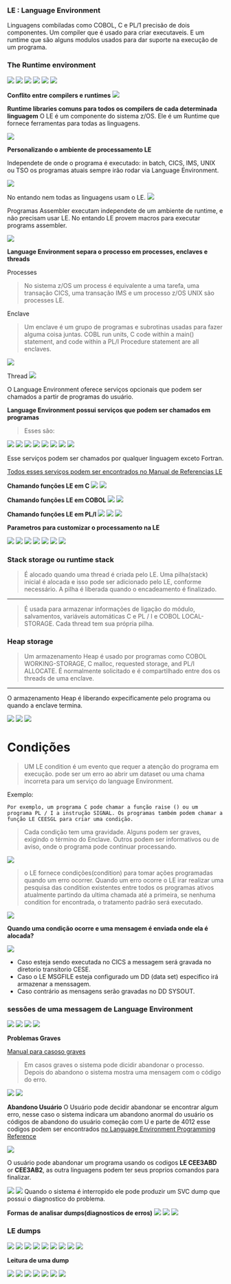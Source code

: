 ### LE : Language Environment

Linguagens combiladas como COBOL, C e PL/1 precisão de dois componentes. Um compiler que é usado para criar executaveis. E um runtime que são alguns modulos usados para dar suporte na execução de um programa.


### The Runtime environment
![](https://github.com/ThreeDP/MTM/blob/master/img/Introduction%20to%20Language%20Environment/1.png)
![](https://github.com/ThreeDP/MTM/blob/master/img/Introduction%20to%20Language%20Environment/2.png)
![](https://github.com/ThreeDP/MTM/blob/master/img/Introduction%20to%20Language%20Environment/3.png)
![](https://github.com/ThreeDP/MTM/blob/master/img/Introduction%20to%20Language%20Environment/4.png)
![](https://github.com/ThreeDP/MTM/blob/master/img/Introduction%20to%20Language%20Environment/5.png)
![](https://github.com/ThreeDP/MTM/blob/master/img/Introduction%20to%20Language%20Environment/6.png)

**Conflito entre compilers e runtimes** 
![](https://github.com/ThreeDP/MTM/blob/master/img/Introduction%20to%20Language%20Environment/7.png)

**Runtime libraries comuns para todos os compilers de cada determinada linguagem**
O LE é um componente do sistema z/OS.
Ele é um Runtime que fornece ferramentas para todas as linguagens.

![](https://github.com/ThreeDP/MTM/blob/master/img/Introduction%20to%20Language%20Environment/8.png)

**Personalizando o ambiente de processamento LE**



Independete de onde o programa é executado: in batch, CICS, IMS, UNIX ou TSO os programas atuais sempre irão rodar via Language Environment.

![](https://github.com/ThreeDP/MTM/blob/master/img/Introduction%20to%20Language%20Environment/9.png)

No entando nem todas as linguagens usam o LE.
![](https://github.com/ThreeDP/MTM/blob/master/img/Introduction%20to%20Language%20Environment/10.png)

Programas Assembler executam independete de um ambiente de runtime, e não precisam usar LE. No entando LE provem macros para executar programs assembler.

![](https://github.com/ThreeDP/MTM/blob/master/img/Introduction%20to%20Language%20Environment/11.png)


**Language Environment separa o processo em processes, enclaves e threads**

Processes
> No sistema z/OS um process é equivalente a uma tarefa, uma transação CICS, uma transação IMS e um processo z/OS UNIX são processes LE.

Enclave
> Um enclave é um grupo de programas e subrotinas usadas para fazer alguma coisa juntas. COBL run units, C code within a main() statement, and code within a PL/I Procedure statement are all enclaves.

![](https://github.com/ThreeDP/MTM/blob/master/img/Introduction%20to%20Language%20Environment/12.png)

Thread
![](https://github.com/ThreeDP/MTM/blob/master/img/Introduction%20to%20Language%20Environment/13.png)


O Language Environment oferece serviços opcionais que podem ser chamados a partir de programas do usuário.

**Language Environment possui serviços que podem ser chamados em programas**
> Esses são:

![](https://github.com/ThreeDP/MTM/blob/master/img/Introduction%20to%20Language%20Environment/14.png)
![](https://github.com/ThreeDP/MTM/blob/master/img/Introduction%20to%20Language%20Environment/15.png)
![](https://github.com/ThreeDP/MTM/blob/master/img/Introduction%20to%20Language%20Environment/16.png)
![](https://github.com/ThreeDP/MTM/blob/master/img/Introduction%20to%20Language%20Environment/17.png)
![](https://github.com/ThreeDP/MTM/blob/master/img/Introduction%20to%20Language%20Environment/18.png)
![](https://github.com/ThreeDP/MTM/blob/master/img/Introduction%20to%20Language%20Environment/19.png)
![](https://github.com/ThreeDP/MTM/blob/master/img/Introduction%20to%20Language%20Environment/20.png)
![](https://github.com/ThreeDP/MTM/blob/master/img/Introduction%20to%20Language%20Environment/21.png)

Esse serviços podem ser chamados por qualquer linguagem exceto Fortran.

[Todos esses serviços podem ser encontrados no Manual de Referencias LE](https://github.com/ThreeDP/MTM/blob/master/Manuais/Language%20Environment%20Programming%20Reference.pdf)

**Chamando funções LE em C**
![](https://github.com/ThreeDP/MTM/blob/master/img/Introduction%20to%20Language%20Environment/22.png)
![](https://github.com/ThreeDP/MTM/blob/master/img/Introduction%20to%20Language%20Environment/23.png)

**Chamando funções LE em COBOL**
![](https://github.com/ThreeDP/MTM/blob/master/img/Introduction%20to%20Language%20Environment/24.png)
![](https://github.com/ThreeDP/MTM/blob/master/img/Introduction%20to%20Language%20Environment/25.png)

**Chamando funções LE em PL/I**
![](https://github.com/ThreeDP/MTM/blob/master/img/Introduction%20to%20Language%20Environment/26.png)
![](https://github.com/ThreeDP/MTM/blob/master/img/Introduction%20to%20Language%20Environment/27.png)
![](https://github.com/ThreeDP/MTM/blob/master/img/Introduction%20to%20Language%20Environment/28.png)


**Parametros para customizar o processamento na LE**

![](https://github.com/ThreeDP/MTM/blob/master/img/Introduction%20to%20Language%20Environment/30.png)
![](https://github.com/ThreeDP/MTM/blob/master/img/Introduction%20to%20Language%20Environment/31.png)
![](https://github.com/ThreeDP/MTM/blob/master/img/Introduction%20to%20Language%20Environment/32.png)
![](https://github.com/ThreeDP/MTM/blob/master/img/Introduction%20to%20Language%20Environment/33.png)
![](https://github.com/ThreeDP/MTM/blob/master/img/Introduction%20to%20Language%20Environment/34.png)
![](https://github.com/ThreeDP/MTM/blob/master/img/Introduction%20to%20Language%20Environment/35.png)
![](https://github.com/ThreeDP/MTM/blob/master/img/Introduction%20to%20Language%20Environment/36.png)

### Stack storage ou runtime stack
> É alocado quando uma thread é criada pelo LE. Uma pilha(stack) inicial é alocada e isso pode ser adicionado pelo LE, conforme necessário. A pilha é liberada quando o encadeamento é finalizado.
________________________________________________________
> É usada para armazenar informações de ligação do módulo, salvamentos, variáveis automáticas C e PL / I e COBOL LOCAL-STORAGE. Cada thread tem sua própria pilha.

### Heap storage
> Um armazenamento Heap é usado por programas como COBOL WORKING-STORAGE, C malloc, requested storage, and PL/I ALLOCATE. É normalmente solicitado e é compartilhado entre dos os threads de uma enclave.
________________________________________________
O armazenamento Heap é liberando expecificamente pelo programa ou quando a enclave termina.

![](https://github.com/ThreeDP/MTM/blob/master/img/Introduction%20to%20Language%20Environment/37.png)
![](https://github.com/ThreeDP/MTM/blob/master/img/Introduction%20to%20Language%20Environment/38.png)
![](https://github.com/ThreeDP/MTM/blob/master/img/Introduction%20to%20Language%20Environment/39.png)

# Condições
> UM LE condition é um evento que requer a atenção do programa em execução. pode ser um erro ao abrir um dataset ou uma chama incorreta para um serviço do language Environment.

Exemplo:

    Por exemplo, um programa C pode chamar a função raise () ou um programa PL / I a instrução SIGNAL. Os programas também podem chamar a função LE CEESGL para criar uma condição.
    
> Cada condição tem uma gravidade. Alguns podem ser graves, exigindo o término do Enclave. Outros podem ser informativos ou de aviso, onde o programa pode continuar processando.

![](https://github.com/ThreeDP/MTM/blob/master/img/Introduction%20to%20Language%20Environment/40.png)

> o LE fornece condições(condition) para tomar ações programadas quando um erro ocorrer. Quando um erro ocorre o LE irar realizar uma pesquisa das condition existentes entre todos os programas ativos atualmente partindo da ultima chamada até a primeira, se nenhuma condition for encontrada, o tratamento padrão será executado.

![](https://github.com/ThreeDP/MTM/blob/master/img/Introduction%20to%20Language%20Environment/41.png)

**Quando uma condição ocorre e uma mensagem é enviada onde ela é alocada?**

![](https://github.com/ThreeDP/MTM/blob/master/img/Introduction%20to%20Language%20Environment/42.png)

- Caso esteja sendo executada no CICS a messagem será gravada no diretorio transitorio CESE.
- Caso o LE MSGFILE esteja configurado um DD (data set) especifico irá armazenar a menssagem.
- Caso contrário as mensagens serão gravadas no DD SYSOUT.

### sessões de uma messagem de Language Environment

![](https://github.com/ThreeDP/MTM/blob/master/img/Introduction%20to%20Language%20Environment/43.png)
![](https://github.com/ThreeDP/MTM/blob/master/img/Introduction%20to%20Language%20Environment/44.png)
![](https://github.com/ThreeDP/MTM/blob/master/img/Introduction%20to%20Language%20Environment/45.png)
![](https://github.com/ThreeDP/MTM/blob/master/img/Introduction%20to%20Language%20Environment/46.png)

**Problemas Graves**

[Manual para casoso graves](https://github.com/ThreeDP/MTM/blob/master/Manuais/MVS%20System%20Codes.pdf)

> Em casos graves o sistema pode dicidir abandonar o processo. Depois do abandono o sistema mostra uma mensagem com o código do erro.

![](https://github.com/ThreeDP/MTM/blob/master/img/Introduction%20to%20Language%20Environment/47.png)
![](https://github.com/ThreeDP/MTM/blob/master/img/Introduction%20to%20Language%20Environment/48.png)

**Abandono Usuário**
O Usuário pode decidir abandonar se encontrar algum erro, nesse caso o sistema indicara um abandono anormal do usuário os códigos de abandono do usuário começão com U e parte de 4012 esse codigos podem ser encontrados [no Language Environment Programming Reference](https://github.com/ThreeDP/MTM/blob/master/Manuais/Language%20Environment%20Programming%20Reference.pdf)

![](https://github.com/ThreeDP/MTM/blob/master/img/Introduction%20to%20Language%20Environment/49.png)

O usuário pode abandonar um programa usando os codigos **LE CEE3ABD** or **CEE3AB2**, as outra linguagens podem ter seus proprios comandos para finalizar.

![](https://github.com/ThreeDP/MTM/blob/master/img/Introduction%20to%20Language%20Environment/50.png)
![](https://github.com/ThreeDP/MTM/blob/master/img/Introduction%20to%20Language%20Environment/51.png)
Quando o sistema é interropido ele pode produzir um SVC dump que possui o diagnostico do problema.

**Formas de analisar dumps(diagnosticos de erros)**
![](https://github.com/ThreeDP/MTM/blob/master/img/Introduction%20to%20Language%20Environment/52.png)
![](https://github.com/ThreeDP/MTM/blob/master/img/Introduction%20to%20Language%20Environment/53.png)
![](https://github.com/ThreeDP/MTM/blob/master/img/Introduction%20to%20Language%20Environment/54.png)

### LE dumps

![](https://github.com/ThreeDP/MTM/blob/master/img/Introduction%20to%20Language%20Environment/55.png)
![](https://github.com/ThreeDP/MTM/blob/master/img/Introduction%20to%20Language%20Environment/56.png)
![](https://github.com/ThreeDP/MTM/blob/master/img/Introduction%20to%20Language%20Environment/57.png)
![](https://github.com/ThreeDP/MTM/blob/master/img/Introduction%20to%20Language%20Environment/58.png)
![](https://github.com/ThreeDP/MTM/blob/master/img/Introduction%20to%20Language%20Environment/59.png)
![](https://github.com/ThreeDP/MTM/blob/master/img/Introduction%20to%20Language%20Environment/60.png)
![](https://github.com/ThreeDP/MTM/blob/master/img/Introduction%20to%20Language%20Environment/61.png)
![](https://github.com/ThreeDP/MTM/blob/master/img/Introduction%20to%20Language%20Environment/62.png)
![](https://github.com/ThreeDP/MTM/blob/master/img/Introduction%20to%20Language%20Environment/63.png)

**Leitura de uma dump**

![](https://github.com/ThreeDP/MTM/blob/master/img/Introduction%20to%20Language%20Environment/64.png)
![](https://github.com/ThreeDP/MTM/blob/master/img/Introduction%20to%20Language%20Environment/65.png)
![](https://github.com/ThreeDP/MTM/blob/master/img/Introduction%20to%20Language%20Environment/66.png)
![](https://github.com/ThreeDP/MTM/blob/master/img/Introduction%20to%20Language%20Environment/67.png)
![](https://github.com/ThreeDP/MTM/blob/master/img/Introduction%20to%20Language%20Environment/68.png)
![](https://github.com/ThreeDP/MTM/blob/master/img/Introduction%20to%20Language%20Environment/69.png)
![](https://github.com/ThreeDP/MTM/blob/master/img/Introduction%20to%20Language%20Environment/70.png)
